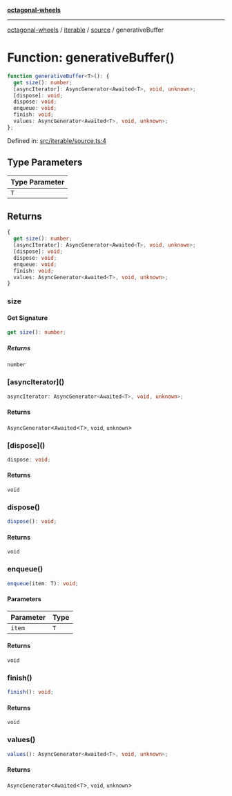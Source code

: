 [**octagonal-wheels**](../../../../../../README.md)

***

[octagonal-wheels](../../../../../../globals.md) / [iterable](../../../README.md) / [source](../README.md) / generativeBuffer

# Function: generativeBuffer()

```ts
function generativeBuffer<T>(): {
  get size(): number;
  [asyncIterator]: AsyncGenerator<Awaited<T>, void, unknown>;
  [dispose]: void;
  dispose: void;
  enqueue: void;
  finish: void;
  values: AsyncGenerator<Awaited<T>, void, unknown>;
};
```

Defined in: [src/iterable/source.ts:4](https://github.com/vrtmrz/octagonal-wheels/blob/main/src/iterable/source.ts#L4)

## Type Parameters

| Type Parameter |
| ------ |
| `T` |

## Returns

```ts
{
  get size(): number;
  [asyncIterator]: AsyncGenerator<Awaited<T>, void, unknown>;
  [dispose]: void;
  dispose: void;
  enqueue: void;
  finish: void;
  values: AsyncGenerator<Awaited<T>, void, unknown>;
}
```

### size

#### Get Signature

```ts
get size(): number;
```

##### Returns

`number`

### \[asyncIterator\]()

```ts
asyncIterator: AsyncGenerator<Awaited<T>, void, unknown>;
```

#### Returns

`AsyncGenerator`\<`Awaited`\<`T`\>, `void`, `unknown`\>

### \[dispose\]()

```ts
dispose: void;
```

#### Returns

`void`

### dispose()

```ts
dispose(): void;
```

#### Returns

`void`

### enqueue()

```ts
enqueue(item: T): void;
```

#### Parameters

| Parameter | Type |
| ------ | ------ |
| `item` | `T` |

#### Returns

`void`

### finish()

```ts
finish(): void;
```

#### Returns

`void`

### values()

```ts
values(): AsyncGenerator<Awaited<T>, void, unknown>;
```

#### Returns

`AsyncGenerator`\<`Awaited`\<`T`\>, `void`, `unknown`\>
